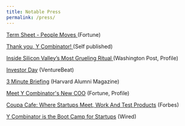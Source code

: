 ```yaml
---
title: Notable Press
permalink: /press/
---
```


<a href="http://fortune.com/2017/04/27/term-sheet-thursday-april-27/">Term Sheet - People Moves </a> (Fortune)

<a href="https://www.facebook.com/qasar/posts/10154710776519865"> Thank you, Y Combinator! </a> (Self published)

<a href="https://www.washingtonpost.com/news/the-switch/wp/2016/08/29/inside-one-of-silicon-valleys-most-celebrated-rituals-raising-cash/">Inside Silicon Valley’s Most Grueling Ritual </a> (Washington Post, Profile)

<a href="http://venturebeat.com/2016/07/07/y-combinator-will-hold-an-investor-day-for-meetings-with-startups-after-demo-day/">Investor Day</a> (VentureBeat)

<a href="https://www.alumni.hbs.edu/stories/Pages/story-impact.aspx?num=5765">3 Minute Briefing</a> (Harvard Alumni Magazine)

<a href="http://fortune.com/2015/08/26/meet-y-combinators-new-coo/">Meet Y Combinator's New COO</a> (Fortune, Profile)

<a href="http://www.forbes.com/sites/tomiogeron/2011/11/16/coupa-cafe-where-startups-meet-work-and-test-products/">Coupa Cafe: Where Startups Meet, Work And Test Products</a> (Forbes)

<a href="https://www.wired.com/2011/05/ff_ycombinator/">Y Combinator is the Boot Camp for Startups</a> (Wired)






